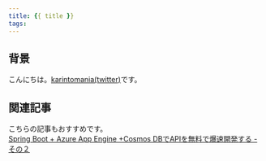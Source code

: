 ```yaml
---
title: {{ title }}
tags:
---
```


## 背景
こんにちは。[karintomania(twitter)](https://twitter.com/karintozuki)です。  


## 関連記事
こちらの記事もおすすめです。  
[Spring Boot + Azure App Engine +Cosmos DBでAPIを無料で爆速開発する - その２](/2020/04/2020-0430-springboot-azure-2/)